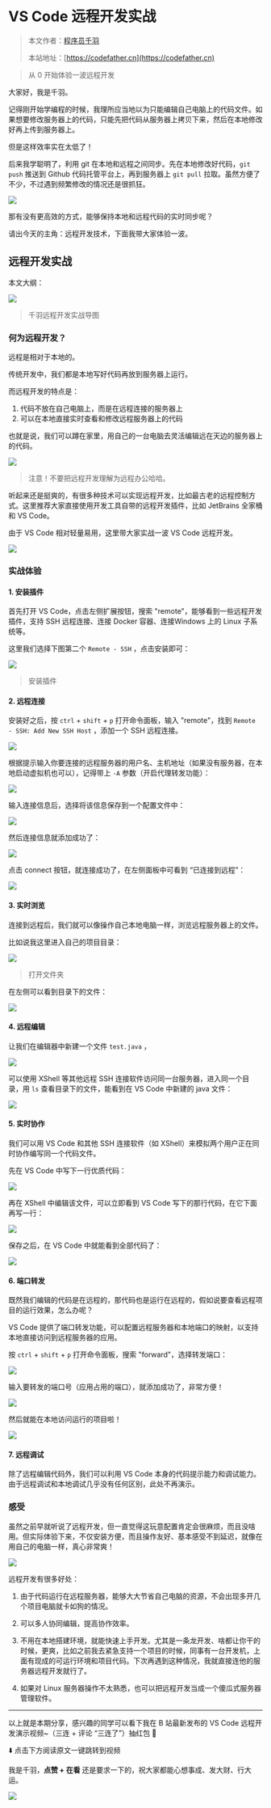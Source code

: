 # VS Code 远程开发实战

> 本文作者：[程序员千羽](https://yuyuanweb.feishu.cn/wiki/Abldw5WkjidySxkKxU2cQdAtnah)
>
> 本站地址：[https://codefather.cn](https://codefather.cn)

> 从 0 开始体验一波远程开发

大家好，我是千羽。

记得刚开始学编程的时候，我理所应当地以为只能编辑自己电脑上的代码文件。如果想要修改服务器上的代码，只能先把代码从服务器上拷贝下来，然后在本地修改好再上传到服务器上。

但是这样效率实在太低了！

后来我学聪明了，利用 git 在本地和远程之间同步。先在本地修改好代码，`git push` 推送到 Github 代码托管平台上，再到服务器上 `git pull` 拉取。虽然方便了不少，不过遇到频繁修改的情况还是很抓狂。

![](https://pic.yupi.icu/5563/202311081005864.png)

那有没有更高效的方式，能够保持本地和远程代码的实时同步呢？

请出今天的主角：远程开发技术，下面我带大家体验一波。

## 远程开发实战

本文大纲：

![](https://pic.yupi.icu/5563/202311081005210.png)

> 千羽远程开发实战导图

### 何为远程开发？

远程是相对于本地的。

传统开发中，我们都是本地写好代码再放到服务器上运行。

而远程开发的特点是：

1. 代码不放在自己电脑上，而是在远程连接的服务器上
2. 可以在本地直接实时查看和修改远程服务器上的代码

也就是说，我们可以蹲在家里，用自己的一台电脑去灵活编辑远在天边的服务器上的代码。

![](https://pic.yupi.icu/5563/202311081005716.png)

> 注意！不要把远程开发理解为远程办公哈哈。

听起来还是挺爽的，有很多种技术可以实现远程开发，比如最古老的远程控制方式。这里推荐大家直接使用开发工具自带的远程开发插件，比如 JetBrains 全家桶和 VS Code。

由于 VS Code 相对轻量易用，这里带大家实战一波 VS Code 远程开发。

![](https://pic.yupi.icu/5563/202311081005763.png)

### 实战体验

#### 1. 安装插件

首先打开 VS Code，点击左侧扩展按钮，搜索 "remote"，能够看到一些远程开发插件，支持 SSH 远程连接、连接 Docker 容器、连接Windows 上的 Linux 子系统等。

这里我们选择下图第二个 `Remote - SSH` ，点击安装即可：

![](https://pic.yupi.icu/5563/202311081005521.png)

> 安装插件

#### 2. 远程连接

安装好之后，按 `ctrl` + `shift` + `p` 打开命令面板，输入 "remote"，找到 `Remote - SSH: Add New SSH Host` ，添加一个 SSH 远程连接。

![](https://pic.yupi.icu/5563/202311081005081.png)

根据提示输入你要连接的远程服务器的用户名、主机地址（如果没有服务器，在本地启动虚拟机也可以），记得带上 `-A` 参数（开启代理转发功能）：

![](https://pic.yupi.icu/5563/202311081005014.png)

输入连接信息后，选择将该信息保存到一个配置文件中：

![](https://pic.yupi.icu/5563/202311081005074.png)

然后连接信息就添加成功了：

![](https://pic.yupi.icu/5563/202311081005929.png)

点击 connect 按钮，就连接成功了，在左侧面板中可看到 “已连接到远程”：

![](https://pic.yupi.icu/5563/202311081005089.png)

#### 3. 实时浏览

连接到远程后，我们就可以像操作自己本地电脑一样，浏览远程服务器上的文件。

比如说我这里进入自己的项目目录：

![](https://pic.yupi.icu/5563/202311081005674.png)

> 打开文件夹

在左侧可以看到目录下的文件：

![](https://pic.yupi.icu/5563/202311081005515.png)

#### 4. 远程编辑

让我们在编辑器中新建一个文件 `test.java` ，

![](https://pic.yupi.icu/5563/202311081005670.png)

可以使用 XShell 等其他远程 SSH 连接软件访问同一台服务器，进入同一个目录，用 `ls` 查看目录下的文件，能看到在 VS Code 中新建的 java 文件：

![](https://pic.yupi.icu/5563/202311081005258.png)

#### 5. 实时协作

我们可以用 VS Code 和其他 SSH 连接软件（如 XShell）来模拟两个用户正在同时协作编写同一个代码文件。

先在 VS Code 中写下一行优质代码：

![](https://pic.yupi.icu/5563/202311081005228.png)

再在 XShell 中编辑该文件，可以立即看到 VS Code 写下的那行代码，在它下面再写一行：

![](https://pic.yupi.icu/5563/202311081005082.png)

保存之后，在 VS Code 中就能看到全部代码了：

![](https://pic.yupi.icu/5563/202311081005518.png)

#### 6. 端口转发

既然我们编辑的代码是在远程的，那代码也是运行在远程的，假如说要查看远程项目的运行效果，怎么办呢？

VS Code 提供了端口转发功能，可以配置远程服务器和本地端口的映射，以支持本地直接访问到远程服务器的应用。

按 `ctrl` + `shift` + `p` 打开命令面板，搜索 "forward"，选择转发端口：

![](https://pic.yupi.icu/5563/202311081005687.png)

输入要转发的端口号（应用占用的端口），就添加成功了，非常方便！

![](https://pic.yupi.icu/5563/202311081005516.png)

然后就能在本地访问运行的项目啦！

![](https://pic.yupi.icu/5563/202311081005419.png)

#### 7. 远程调试

除了远程编辑代码外，我们可以利用 VS Code 本身的代码提示能力和调试能力。由于远程调试和本地调试几乎没有任何区别，此处不再演示。

### 感受

虽然之前早就听说了远程开发，但一直觉得这玩意配置肯定会很麻烦，而且没啥用。但实际体验下来，不仅安装方便，而且操作友好、基本感受不到延迟，就像在用自己的电脑一样，真心非常爽！

![](https://pic.yupi.icu/5563/202311081005061.png)

远程开发有很多好处：

1. 由于代码运行在远程服务器，能够大大节省自己电脑的资源，不会出现多开几个项目电脑就卡如狗的情况。

2. 可以多人协同编辑，提高协作效率。

3. 不用在本地搭建环境，就能快速上手开发。尤其是一条龙开发、啥都让你干的时候，更爽，比如之前我去紧急支持一个项目的时候，同事有一台开发机，上面有现成的可运行环境和项目代码。下次再遇到这种情况，我就直接连他的服务器远程开发就行了。

4. 如果对 Linux 服务器操作不太熟悉，也可以把远程开发当成一个傻瓜式服务器管理软件。

   

------


以上就是本期分享，感兴趣的同学可以看下我在 B 站最新发布的 VS Code 远程开发演示视频~（三连 + 评论 “三连了”）抽红包 🧧

⬇️ 点击下方阅读原文一键跳转到视频

我是千羽，**点赞 + 在看** 还是要求一下的，祝大家都能心想事成、发大财、行大运。

![](https://pic.yupi.icu/5563/202311081005960.png)